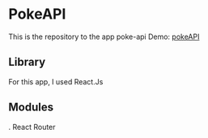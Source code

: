 # PokeAPI

This is the repository to the app poke-api
Demo: [pokeAPI](https://vigilant-carson-db83ad.netlify.app/)

## Library

For this app, I used React.Js

## Modules

. React Router
